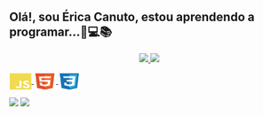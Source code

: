 ## Olá!, sou Érica Canuto, estou aprendendo a programar...🚀💻📚

<div align="center">
  <a href="https://github.com/rafaballerini">
  <img height="180em" src="https://github-readme-stats.vercel.app/api?username=EricaCanuto&show_icons=false&theme=dark&include_all_commits=true&count_private=true"/>
  <img height="180em" src="https://github-readme-stats.vercel.app/api/top-langs/?username=EricaCanuto&layout=compact&langs_count=7&theme=dark"/>
</div>
  
  <div style="display: inline_block"><br>
  <img align="center" alt="Erica-Js" height="30" width="40" src="https://raw.githubusercontent.com/devicons/devicon/master/icons/javascript/javascript-plain.svg">
  <img align="center" alt="Erica-HTML" height="30" width="40" src="https://raw.githubusercontent.com/devicons/devicon/master/icons/html5/html5-original.svg">
  <img align="center" alt="Erica-CSS" height="30" width="40" src="https://raw.githubusercontent.com/devicons/devicon/master/icons/css3/css3-original.svg">
 
    
    

  <a href="https://instagram.com/er1caundef1ned" target="_blank"><img src="https://img.shields.io/badge/-Instagram-%23E4405F?style=for-the-badge&logo=instagram&logoColor=white" target="_blank"></a>
  <a href="https://www.linkedin.com/in/%C3%A9rica-canuto-abb688206" target="_blank"><img src="https://img.shields.io/badge/-LinkedIn-%230077B5?style=for-the-badge&logo=linkedin&logoColor=white" target="_blank"></a> 
 
  
  
  ##
